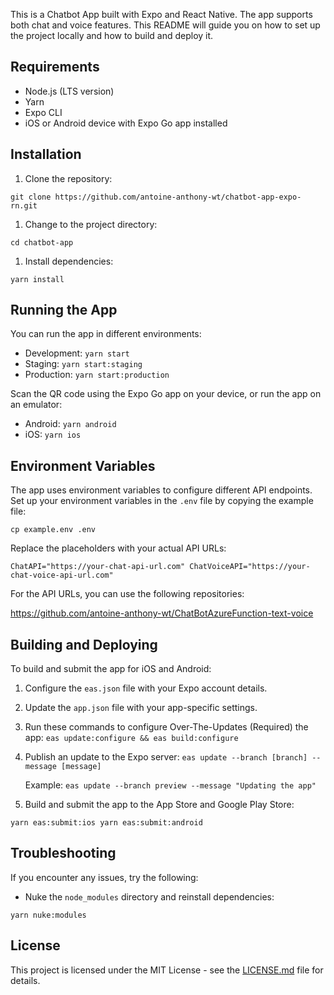 This is a Chatbot App built with Expo and React Native. The app supports both chat and voice features. This README will guide you on how to set up the project locally and how to build and deploy it.

## Requirements

- Node.js (LTS version)
- Yarn
- Expo CLI
- iOS or Android device with Expo Go app installed

## Installation

1.  Clone the repository:

`git clone https://github.com/antoine-anthony-wt/chatbot-app-expo-rn.git`

1.  Change to the project directory:

`cd chatbot-app`

1.  Install dependencies:

`yarn install`

## Running the App

You can run the app in different environments:

- Development: `yarn start`
- Staging: `yarn start:staging`
- Production: `yarn start:production`

Scan the QR code using the Expo Go app on your device, or run the app on an emulator:

- Android: `yarn android`
- iOS: `yarn ios`

## Environment Variables

The app uses environment variables to configure different API endpoints. Set up your environment variables in the `.env` file by copying the example file:

`cp example.env .env`

Replace the placeholders with your actual API URLs:

`ChatAPI="https://your-chat-api-url.com"
ChatVoiceAPI="https://your-chat-voice-api-url.com"`

For the API URLs, you can use the following repositories:

https://github.com/antoine-anthony-wt/ChatBotAzureFunction-text-voice

## Building and Deploying

To build and submit the app for iOS and Android:

1.  Configure the `eas.json` file with your Expo account details.
2.  Update the `app.json` file with your app-specific settings.
3.  Run these commands to configure Over-The-Updates (Required) the app:
    `eas update:configure && eas build:configure`
4.  Publish an update to the Expo server:
    `eas update --branch [branch] --message [message]`

    Example:
    `eas update --branch preview --message "Updating the app"`
5.  Build and submit the app to the App Store and Google Play Store:

`yarn eas:submit:ios
yarn eas:submit:android`

## Troubleshooting

If you encounter any issues, try the following:

- Nuke the `node_modules` directory and reinstall dependencies:

`yarn nuke:modules`

## License

This project is licensed under the MIT License - see the [LICENSE.md](https://chat.openai.com/LICENSE.md) file for details.
